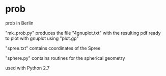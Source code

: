 prob
====

prob in Berlin

"mk_prob.py" produces the file "4gnuplot.txt" with the resulting pdf ready to plot with gnuplot using "plot.gp"

"spree.txt" contains coordinates of the Spree

"sphere.py" contains routines for the spherical geometry

used with Python 2.7
